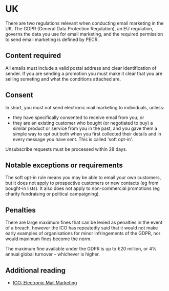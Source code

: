 # UK
There are two regulations relevant when conducting email marketing in the UK. The GDPR (General Data Protection Regulation), an EU regulation, governs the data you use for email marketing, and the required permission to send email marketing is defined by PECR. 

## Content required
All emails must include a valid postal address and clear identification of sender. If you are sending a promotion you must make it clear that you are selling someting and what the conditions attached are.

## Consent
In short, you must not send electronic mail marketing to individuals, unless:
- they have specifically consented to receive email from you; or
- they are an existing customer who bought (or negotiated to buy) a similar product or service from you in the past, and you gave them a simple way to opt out both when you first collected their details and in every message you have sent. This is called 'soft opt-in'.

Unsubscribe requests must be processed within 28 days.

## Notable exceptions or requirements
The soft opt-in rule means you may be able to email your own customers, but it does not apply to prospective customers or new contacts (eg from bought-in lists). It also does not apply to non-commercial promotions (eg charity fundraising or political campaigning).

## Penalties
There are large maximum fines that can be levied as penalties in the event of a breach, however the ICO has repeatedly said that it would not make early examples of organisations for minor infringements of the GDPR, nor would maximum fines become the norm.

The maximum fine available under the GDPR is up to €20 million, or 4% annual global turnover – whichever is higher.

## Additional reading
- [ICO: Electronic Mail Marketing](https://ico.org.uk/for-organisations/guide-to-pecr/electronic-and-telephone-marketing/electronic-mail-marketing/)
